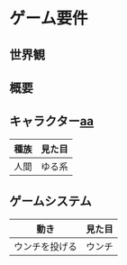 
# ゲーム要件

## 世界観

## 概要

## キャラクター[aa]

|  種族  |  見た目  |
| ----- | ----- |
| 人間 | ゆる系 |

## ゲームシステム

|  動き          |  見た目  |
| ------------- | ----- |
| ウンチを投げる | ウンチ |

[aa]:link.txt